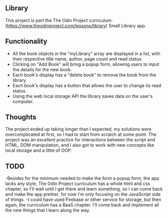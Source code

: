 ## Library
This project is part the The Odin Project curriculum:(https://www.theodinproject.com/lessons/library)
Small Library app.

## Functionality
- All the book objects in the "myLibrary" array are displayed in a list, with their respective title name, author, page count and read status.
- Clicking on "Add Book" will bring a popup form, allowing users to input the details for the new book.
- Each book's display has a "delete book" to remove the book from the library.
- Each book's display has a button that allows the user to change its read status.
- Using the web local storage API the library saves data on the user's computer.

## Thoughts
The project ended up taking longer than I expected, my solutions were overcomplicated at first, so I had to start from scratch at some point.
The project was an excellent practice for interactions between the script and HTML, DOM manipulation, and I also got to work with new concepts 
like local storage and a little of OOP.

## TODO
-Besides for the minimum needed to make the form a popup form, the app lacks any style, The Odin Project curriculum has a whole html and css chapter,
so I'll wait until I get there and learn something, so I can come back and make the app prettier, for now I'm only focusing on the JavaScript side of things.
-I could have used Firebase or other service for storage, but then again, the curriculum has a BaaS chapter. I'll come back and implement all the new things
that I learn along the way.

